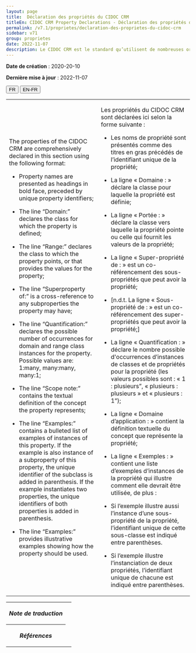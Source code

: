 ```yaml
---
layout: page
title:  Déclaration des propriétés du CIDOC CRM
titleEn: CIDOC CRM Property Declarations - Déclaration des propriétés du CIDOC CRM
permalink: /v7.1/proprietes/declaration-des-proprietes-du-cidoc-crm
sidebar: v71
group: proprietes
date: 2022-11-07
description: Le CIDOC CRM est le standard qu’utilisent de nombreuses organisations pour l’échange et l’intégration de jeux de données et de spécifications patrimoniales. Il est développé et maintenu à jour exclusivement en anglais par le CRM SIG, un sous-groupe du Conseil international des musées (ICOM). Ceci est une traduction officielle en français développée par la Traduction en français du CIDOC CRM, une initiative qui offre une version française à jour et accessible ouvertement et gratuitement du standard CIDOC CRM et en démocratise l'usage dans la communauté patrimoniale francophone. ------------ The CIDOC CRM is the standard used by many heritage organizations for the exchange and integration of museum collection datasets and specifications. It is developed and maintained exclusively in English by the CRM SIG, a subgroup of the International Council of Museums (ICOM). This is an official translation developed by the Traduction en français du CIDOC CRM, an initiative offering an open, up-to-date, and free French version of the CIDOC CRM standard, and democratizing its use in the francophone heritage community.
---
```


**Date de création** : 2020-20-10

**Dernière mise à jour** : 2022-11-07

<div class="lang-buttons">
  <button id="fr" class="activate">FR</button>
  <button id="en-fr">EN-FR</button>
</div>


<table class="text">
<colgroup>
<col style="width:50%">
</colgroup>
<tbody>
<tr>
<td class="en">
<p>The properties of the CIDOC CRM are comprehensively declared in this section using the following format: </p>
<ul><li><p>Property names are presented as headings in bold face, preceded by unique property identifiers;</p>
</li>
<li><p>The line “Domain:” declares the class for which the property is defined;</p>
</li>
<li><p>The line “Range:” declares the class to which the property points, or that provides the values for the property;</p>
</li>
<li><p>The line “Superproperty of:” is a cross-reference to any subproperties the property may have;</p>
</li>
<li><p>The line “Quantification:” declares the possible number of occurrences for domain and range class instances for the property. Possible values are: 1:many, many:many, many:1;</p>
</li>
<li><p>The line “Scope note:” contains the textual definition of the concept the property represents;</p>
</li>
<li><p>The line “Examples:” contains a bulleted list of examples of instances of this property. If the example is also instance of a subproperty of this property, the unique identifier of the subclass is added in parenthesis. If the example instantiates two properties, the unique identifiers of both properties is added in parenthesis. </p>
</li>
<li><p>The line “Examples:” provides illustrative examples showing how the property should be used.</p>
</li></ul>
</td>
<td>
<p>Les propriétés du CIDOC CRM sont déclarées ici selon la forme suivante : </p>
<ul><li><p>Les noms de propriété sont présentés comme des titres en gras précédés de l’identifiant unique de la propriété;</p>
</li>
<li><p>La ligne « Domaine : » déclare la classe pour laquelle la propriété est définie; </p>
</li>
<li><p>La ligne « Portée : » déclare la classe vers laquelle la propriété pointe ou celle qui fournit les valeurs de la propriété; </p>
</li>
<li><p>La ligne « Super-propriété de : » est un co-référencement des sous-propriétés que peut avoir la propriété;</p>
</li>
<li><p>[n.d.t. La ligne « Sous-propriété de : » est un co-référencement des super-propriétés que peut avoir la propriété;]</p>
</li>
<li><p>La ligne « Quantification : » déclare le nombre possible d'occurrences d’instances de classes et de propriétés pour la propriété (les valeurs possibles sont : « 1 : plusieurs”, « plusieurs : plusieurs » et « plusieurs : 1”); </p>
</li>
<li><p>La ligne « Domaine d’application : » contient la définition textuelle du concept que représente la propriété; </p>
</li>
<li><p>La ligne « Exemples : » contient une liste d’exemples d’instances de la propriété qui illustre comment elle devrait être utilisée, de plus : </p>
</li>
<li><p>Si l’exemple illustre aussi l’instance d’une sous-propriété de la propriété, l’identifiant unique de cette sous-classe est indiqué entre parenthèses. </p>
</li>
<li><p>Si l’exemple illustre l’instanciation de deux propriétés, l’identifiant unique de chacune est indiqué entre parenthèses. </p>
</li></ul>
</td>
</tr>
</tbody>
</table>
<table>
<tbody>
<tr>
<th><p><em>Note de traduction</em></p>
</th>
<td colspan="1">
</td>
</tr>
<tr>
<th><p><em>Références</em></p>
</th>
<td colspan="1">
</td>
</tr>
</tbody>
</table>

